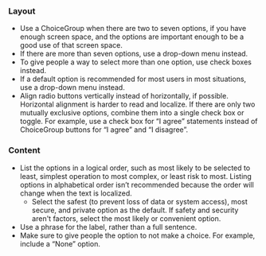 ### Layout

- Use a ChoiceGroup when there are two to seven options, if you have enough screen space, and the options are important enough to be a good use of that screen space.
- If there are more than seven options, use a drop-down menu instead.
- To give people a way to select more than one option, use check boxes instead.
- If a default option is recommended for most users in most situations, use a drop-down menu instead.
- Align radio buttons vertically instead of horizontally, if possible. Horizontal alignment is harder to read and localize. If there are only two mutually exclusive options, combine them into a single check box or toggle. For example, use a check box for “I agree” statements instead of ChoiceGroup buttons for “I agree” and “I disagree”.

### Content

- List the options in a logical order, such as most likely to be selected to least, simplest operation to most complex, or least risk to most. Listing options in alphabetical order isn’t recommended because the order will change when the text is localized.
  - Select the safest (to prevent loss of data or system access), most secure, and private option as the default. If safety and security aren't factors, select the most likely or convenient option.
- Use a phrase for the label, rather than a full sentence.
- Make sure to give people the option to not make a choice. For example, include a “None” option.
